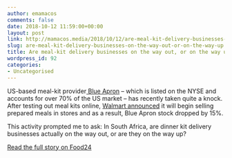 ```yaml
---
author: emamacos
comments: false
date: 2018-10-12 11:59:00+00:00
layout: post
link: http://mamacos.media/2018/10/12/are-meal-kit-delivery-businesses-on-the-way-out-or-on-the-way-up/
slug: are-meal-kit-delivery-businesses-on-the-way-out-or-on-the-way-up
title: Are meal-kit delivery businesses on the way out, or on the way up?
wordpress_id: 92
categories:
- Uncategorised
---
```


US-based meal-kit provider[ Blue Apron](https://www.blueapron.com/) – which is listed on the NYSE and accounts for over 70% of the US market – has recently taken quite a knock. After testing out meal kits online, [Walmart announced](https://www.theverge.com/2018/3/5/17081466/walmart-meal-kit-in-store-blue-apron-amazon) it will begin selling prepared meals in stores and as a result, Blue Apron stock dropped by 15%.

This activity prompted me to ask: In South Africa, are dinner kit delivery businesses actually on the way out, or are they on the way up?

[Read the full story on Food24](https://www.food24.com/News-and-Guides/Features/are-dinner-kit-delivery-businesses-on-the-way-out-or-on-the-way-up-20180411)
